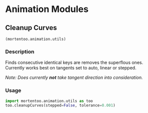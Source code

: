 # Animation Modules

## Cleanup Curves

`(mortentoo.animation.utils)
`
### Description

Finds consecutive identical keys are removes the superflous ones. Currently works best on tangents set to auto, linear or stepped.

_Note: Does currently **not** take tangent direction into consideration._

### Usage

```python 
import mortentoo.animation.utils as too
too.cleanupCurves(stepped=False, tolerance=0.001)
```
